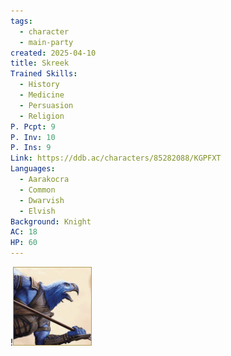 ```yaml
---
tags:
  - character
  - main-party
created: 2025-04-10
title: Skreek
Trained Skills:
  - History
  - Medicine
  - Persuasion
  - Religion
P. Pcpt: 9
P. Inv: 10
P. Ins: 9
Link: https://ddb.ac/characters/85282088/KGPFXT
Languages:
  - Aarakocra
  - Common
  - Dwarvish
  - Elvish
Background: Knight
AC: 18
HP: 60
---
```


!![skreek.png](/images/skreek.png)